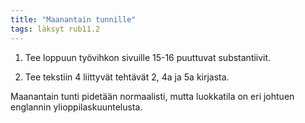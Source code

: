 ```yaml
---
title: "Maanantain tunnille"
tags: läksyt rub11.2
---
```


1. Tee loppuun työvihkon sivuille 15-16 puuttuvat substantiivit.

2. Tee tekstiin 4 liittyvät tehtävät 2, 4a ja 5a kirjasta.

Maanantain tunti pidetään normaalisti, mutta luokkatila on eri johtuen englannin ylioppilaskuuntelusta.

